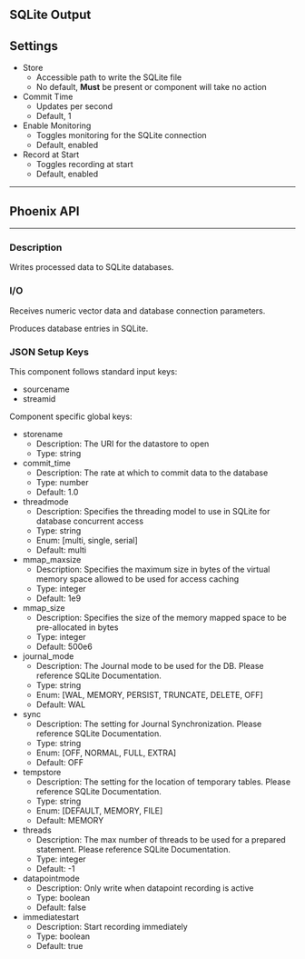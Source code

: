 ## SQLite Output
## Settings
- Store
	- Accessible path to write the SQLite file
	- No default, **Must** be present or component will take no action
- Commit Time
    - Updates per second
    - Default, 1
- Enable Monitoring
    - Toggles monitoring for the SQLite connection
    - Default, enabled
- Record at Start
    - Toggles recording at start
    - Default, enabled
___
## Phoenix API
___
### Description

Writes processed data to SQLite databases.

### I/O

Receives numeric vector data and database connection parameters.

Produces database entries in SQLite.

### JSON Setup Keys

This component follows standard input keys:
- sourcename
- streamid

Component specific global keys:
- storename
  - Description: The URI for the datastore to open
  - Type: string
- commit_time
  - Description: The rate at which to commit data to the database
  - Type: number
  - Default: 1.0
- threadmode
  - Description: Specifies the threading model to use in SQLite for database concurrent access
  - Type: string
  - Enum: [multi, single, serial]
  - Default: multi
- mmap_maxsize
  - Description: Specifies the maximum size in bytes of the virtual memory space allowed to be used for access caching
  - Type: integer
  - Default: 1e9
- mmap_size
  - Description: Specifies the size of the memory mapped space to be pre-allocated in bytes
  - Type: integer
  - Default: 500e6
- journal_mode
  - Description: The Journal mode to be used for the DB. Please reference SQLite Documentation.
  - Type: string
  - Enum: [WAL, MEMORY, PERSIST, TRUNCATE, DELETE, OFF]
  - Default: WAL
- sync
  - Description: The setting for Journal Synchronization. Please reference SQLite Documentation.
  - Type: string
  - Enum: [OFF, NORMAL, FULL, EXTRA]
  - Default: OFF
- tempstore
  - Description: The setting for the location of temporary tables. Please reference SQLite Documentation.
  - Type: string
  - Enum: [DEFAULT, MEMORY, FILE]
  - Default: MEMORY
- threads
  - Description: The max number of threads to be used for a prepared statement. Please reference SQLite Documentation.
  - Type: integer
  - Default: -1
- datapointmode
  - Description: Only write when datapoint recording is active
  - Type: boolean
  - Default: false
- immediatestart
  - Description: Start recording immediately
  - Type: boolean
  - Default: true
